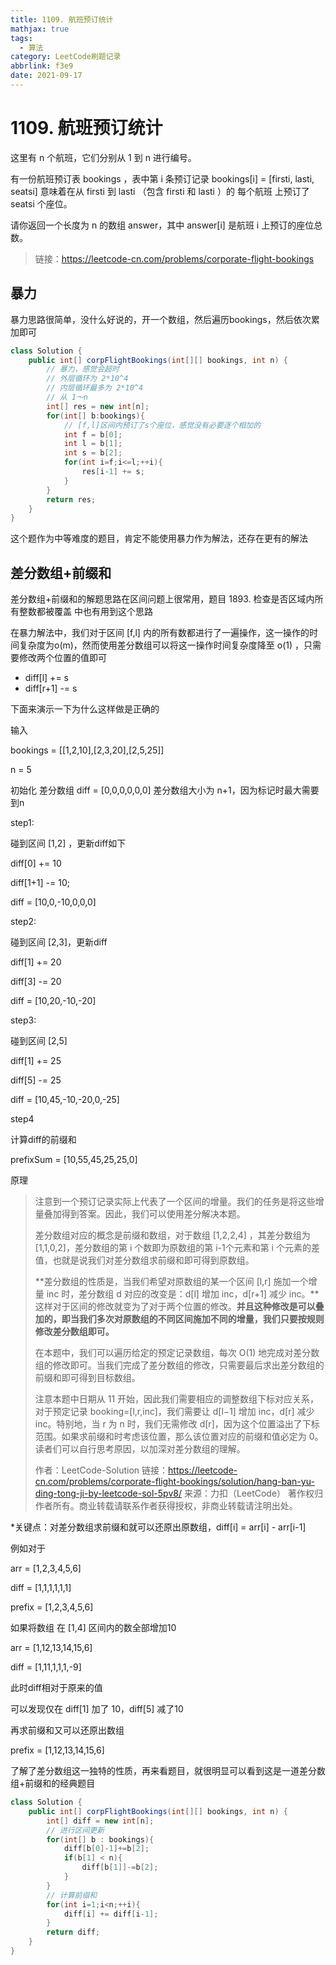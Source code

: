 ```yaml
---
title: 1109. 航班预订统计
mathjax: true
tags:
  - 算法
category: LeetCode刷题记录
abbrlink: f3e9
date: 2021-09-17
---
```

# 1109. 航班预订统计

这里有 n 个航班，它们分别从 1 到 n 进行编号。

有一份航班预订表 bookings ，表中第 i 条预订记录 bookings[i] = [firsti, lasti, seatsi] 意味着在从 firsti 到 lasti （包含 firsti 和 lasti ）的 每个航班 上预订了 seatsi 个座位。

请你返回一个长度为 n 的数组 answer，其中 answer[i] 是航班 i 上预订的座位总数。

> 链接：https://leetcode-cn.com/problems/corporate-flight-bookings

<!-- more -->

## 暴力

暴力思路很简单，没什么好说的，开一个数组，然后遍历bookings，然后依次累加即可

```java
class Solution {
    public int[] corpFlightBookings(int[][] bookings, int n) {
        // 暴力，感觉会超时
        // 外层循环为 2*10^4
        // 内层循环最多为 2*10^4
        // 从 1～n
        int[] res = new int[n];
        for(int[] b:bookings){
            // [f,l]区间内预订了s个座位，感觉没有必要逐个相加的
            int f = b[0];
            int l = b[1];
            int s = b[2];
            for(int i=f;i<=l;++i){
                res[i-1] += s;
            }
        }
        return res;
    }
}
```

这个题作为中等难度的题目，肯定不能使用暴力作为解法，还存在更有的解法

## 差分数组+前缀和

差分数组+前缀和的解题思路在区间问题上很常用，题目 1893. 检查是否区域内所有整数都被覆盖 中也有用到这个思路

在暴力解法中，我们对于区间 [f,l] 内的所有数都进行了一遍操作，这一操作的时间复杂度为o(m)，然而使用差分数组可以将这一操作时间复杂度降至 o(1) ，只需要修改两个位置的值即可 

- diff[l] += s 
- diff[r+1] -= s

下面来演示一下为什么这样做是正确的

输入 

bookings = [[1,2,10],[2,3,20],[2,5,25]]

n = 5

初始化 差分数组 diff = [0,0,0,0,0,0] 差分数组大小为 n+1，因为标记时最大需要到n

step1:

碰到区间 [1,2] ，更新diff如下

diff[0] += 10

diff[1+1] -= 10;

diff = [10,0,-10,0,0,0]

step2:

碰到区间 [2,3]，更新diff

diff[1] += 20

diff[3] -= 20

diff = [10,20,-10,-20]

step3:

碰到区间 [2,5]

diff[1] += 25

diff[5] -= 25

diff = [10,45,-10,-20,0,-25]

step4

计算diff的前缀和

prefixSum = [10,55,45,25,25,0]

原理

>注意到一个预订记录实际上代表了一个区间的增量。我们的任务是将这些增量叠加得到答案。因此，我们可以使用差分解决本题。
>
>差分数组对应的概念是前缀和数组，对于数组 \[1,2,2,4\] ，其差分数组为 \[1,1,0,2\]，差分数组的第 i 个数即为原数组的第 i-1个元素和第 i 个元素的差值，也就是说我们对差分数组求前缀和即可得到原数组。
>
>**差分数组的性质是，当我们希望对原数组的某一个区间 \[l,r\] 施加一个增量 inc 时，差分数组 d 对应的改变是：d[l] 增加 inc，d[r+1] 减少 inc。**这样对于区间的修改就变为了对于两个位置的修改。**并且这种修改是可以叠加的，即当我们多次对原数组的不同区间施加不同的增量，我们只要按规则修改差分数组即可。**
>
>在本题中，我们可以遍历给定的预定记录数组，每次 O(1) 地完成对差分数组的修改即可。当我们完成了差分数组的修改，只需要最后求出差分数组的前缀和即可得到目标数组。
>
>注意本题中日期从 11 开始，因此我们需要相应的调整数组下标对应关系，对于预定记录 booking=\[l,r,inc\]，我们需要让 d\[l−1] 增加 inc，d[r] 减少 inc。特别地，当 r 为 n 时，我们无需修改 d[r]，因为这个位置溢出了下标范围。如果求前缀和时考虑该位置，那么该位置对应的前缀和值必定为 0。读者们可以自行思考原因，以加深对差分数组的理解。
>
>作者：LeetCode-Solution
>链接：https://leetcode-cn.com/problems/corporate-flight-bookings/solution/hang-ban-yu-ding-tong-ji-by-leetcode-sol-5pv8/
>来源：力扣（LeetCode）
>著作权归作者所有。商业转载请联系作者获得授权，非商业转载请注明出处。

*关键点：对差分数组求前缀和就可以还原出原数组，diff[i] = arr[i] - arr[i-1]

例如对于

arr =  [1,2,3,4,5,6]

diff = [1,1,1,1,1,1]

prefix = [1,2,3,4,5,6]

如果将数组 在 [1,4] 区间内的数全部增加10

arr = [1,12,13,14,15,6]

diff = [1,11,1,1,1,-9]

此时diff相对于原来的值

可以发现仅在 diff[1] 加了 10，diff[5] 减了10

再求前缀和又可以还原出数组

prefix = [1,12,13,14,15,6]

了解了差分数组这一独特的性质，再来看题目，就很明显可以看到这是一道差分数组+前缀和的经典题目

```java
class Solution {
    public int[] corpFlightBookings(int[][] bookings, int n) {
        int[] diff = new int[n];
      	// 进行区间更新
        for(int[] b : bookings){
            diff[b[0]-1]+=b[2];
            if(b[1] < n){
                diff[b[1]]-=b[2];
            }
        }
      	// 计算前缀和
        for(int i=1;i<n;++i){
            diff[i] += diff[i-1];
        }
        return diff;
    }
}
```

